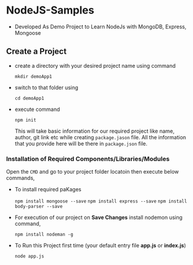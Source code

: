 # NodeJS-Samples
* Developed As Demo Project to Learn NodeJs with MongoDB, Express, Mongoose

## Create a Project
*   create a directory with your desired project name using command

    `mkdir demoApp1`

*   switch to that folder using 

    `cd demoApp1`

*   execute command

    `npm init`

    This will take basic information for our required project like name, author, git link etc while creating `package.jason` file. All the information that you provide here will be there in `package.json` file.


### Installation of Required Components/Libraries/Modules

Open the `CMD` and go to your project folder locatoin then execute below commands,
* To install required paKages

    `npm install mongoose --save`
    `npm install express --save`
    `npm install body-parser --save`

* For execution of our project on **Save Changes** install nodemon using command,

    `npm install nodeman -g`

* To Run this Project first time (your default entry file **app.js** or **index.js**)

    `node app.js`


